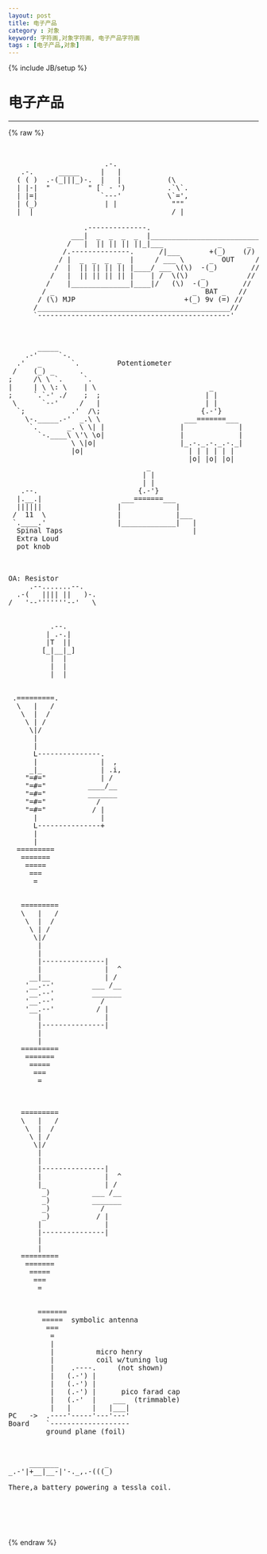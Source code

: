 ```yaml
---
layout: post
title: 电子产品
category : 对象
keyword: 字符画,对象字符画, 电子产品字符画
tags : [电子产品,对象]
---
```

{% include JB/setup %}
# 电子产品
---
{% raw %}
<pre>


                       .-.
   .-.      _____     |   |
  ( ( )  .-(_|||_)-.  |   |           (\
  | |-|  &quot;         &quot; [` - &#039;)          .`\`.
  | |=|               `---&#039;           \`=&#039;,
  | (_)                | |             &quot;&quot;&quot;
  |  |                                 / |

                  .--------------.
               ___|  _  _  _  _  |____________________________
              /   |  || || || ||_|___             _      _   /;
             /.--------------.      /|___       +(_)    (/) //
            / |  _  _  _  _  |     / ___ \      _  OUT     //
           /  |  || || || || |____/ ___ \(\)  -(_)        //
          /   |  || || || || |    | /  \(\)   _          //
         /    |______________|____|/   (\)  -(_)        //
        / _                                 _  BAT _   //
       / (\) MJP                          +(_) 9v (=) //
      /______________________________________________//
      `----------------------------------------------&#039; 



       _____
    .-&#039;     `-.
  .&#039;   _       `.         Potentiometer
 /    (_) _      .
;     /\ \ `.     `.
|     | \ \: \    | \                           _
;     `.`-&#039; ./    ;  ;                         | |
 \      `--&#039;     /   |                         | |
  `;           .&#039;  /\;                        {.-&#039;}
    \-._____.-&#039;  _.\ \                    ___=======___
     `.       _. \ \| |                  |             |
       `-.____\ \&#039;\ \o|                  |             |
               \ \|o|                    |_.-._.-._.-._|
               |o|                         | | | | | |
                                           |o| |o| |o|
                                 _
                                | |
                                | |
   .--.                        {.-&#039;}
  |.__.|                   ___=======___
  ||||||                  |             |
 /  11  \                 |             |___
 `.____.&#039;                 |_____________|   |
  Spinal Taps                               |
  Extra Loud
  pot knob 



OA: Resistor
     .--.......--.
  .-(   |||| ||   )-.
/   &#039;--&#039;&#039;&#039;&#039;&#039;&#039;&#039;--&#039;   \ 


          .--.
         | .-.|
         |T  ||
        [_|__|_]
          |  |
          |  |
          |  | 


 .=========.
  \   |   /
   \  |  /
    \ | /
     \|/
      |
      |
      L---------------.
      |               |  ,
     _|_              | .i,
    &quot;=#=&quot;             | /
    &quot;=#=&quot;          ____/__
    &quot;=#=&quot;          _______
    &quot;=#=&quot;            /
    &quot;=#=&quot;           / |
      |               |
      L---------------+
      |
      |
  =========
   =======
    =====
     ===
      = 


   =========
   \   |   /
    \  |  /
     \ | /
      \|/
       |
       |
       |---------------|
       |               |  ^
     __|__             | /
    &#039;__.--&#039;         ___ /__
    &#039;__.--&#039;         _______
    &#039;__.--&#039;           /
    &#039;__.--&#039;          / |
       |               |
       |---------------|
       |
       |
   =========
    =======
     =====
      ===
       =



   =========
   \   |   /
    \  |  /
     \ | /
      \|/
       |
       |
       |---------------|
       |               |  ^
       |_              | /
        _)          ___ /__
        _)          _______
        _)            /
        _)           / |
       |               |
       |---------------|
       |
       |
   =========
    =======
     =====
      ===
       =


       =======
        =====  symbolic antenna
         ===
          =
          |
          |          micro henry
          |          coil w/tuning lug
          |    .----.     (not shown)
          |   (.-&#039;) |
          |   (.-&#039;) |
          |   (.-&#039;) |      pico farad cap
          |   (.-&#039;  |    ___  (trimmable)
          |   |     |   |___|
PC   -&gt;  .----&#039;-----&#039;---&#039;---&#039;
Board    `-------------------
         ground plane (foil) 



     _______           _
_.-&#039;|+__|__-|&#039;-._,.-(((_)

There,a battery powering a tessla coil.




 </pre>
{% endraw %}

